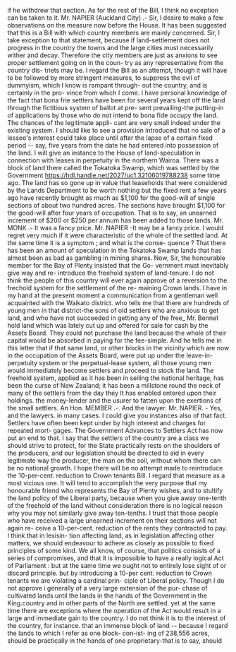 if he withdrew that section. As for the rest of the Bill, I think no exception can be taken to it. Mr. NAPIER (Auckland City) .- Sir, I desire to make a few observations on the measure now before the House. It has been suggested that this is a Bill with which country members are mainly concerned. Sir, I take exception to that statement, because if land-settlement does not progress in the country the towns and the large cities must necessarily wither and decay. Therefore the city members are just as anxions to see proper settlement going on in the coun- try as any representative from the country dis- triets may be. I regard the Bill as an attempt, though it will have to be followed by more stringent measures, to suppress the evil of dummyism, which I know is rampant through- out the country, and is certainly in the pro- vince from which I come. I have personal knowledge of the fact that bona frie settlers have been for several years kept off the land through the fictitious system of ballot at pre- sent prevailing-the putting-in of applications by those who do not intend to bona fide occupy the land. The chances of the legitimate appli- cant are very small indeed under the existing system. I should like to see a provision introduced that no sale of a lessee's interest could take place until after the lapse of a certain fixed period -- say, five years from the date he had entered into possession of the land. I will give an instance to the House of land-speculation in connection with leases in perpetuity in the northern Wairoa. There was a block of land there called the Tokatoka Swamp, which was settled by the Government https://hdl.handle.net/2027/uc1.32106019788238 some time ago. The land has so gone up in value that leaseholds that were considered by the Lands Department to be worth nothing but the fixed rent a few years ago have recently brought as much as $1,100 for the good-will of single sections of about two hundred acres. The sections have brought $1,100 for the good-will after four years of occupation. That is to say, an unearned increment of $200 or $250 per annum has been added to those lands. Mr. MONK .- It was a fancy price. Mr. NAPIER -It may be a fancy price. I would regret very much if it were characteristic of the whole of the settled land. At the same time it is a symptom ; and what is the conse- quence ? That there has been an amount of speculation in the Tokatoka Swamp lands that has almost been as bad as gambling in mining shares. Now, Sir, the honourable member for the Bay of Plenty insisted that the Go- vernment must inevitably give way and re- introduce the freehold system of land-tenure. I do not think the people of this country will ever again approve of a reversion to the frechold system for the settlement of the re- maining Crown lands. I have in my hand at the present moment a communication from a gentleman well acquainted with the Waikato district. who tells me that there are hundreds of young men in that district-the sons of old settlers who are anxious to get land, and who have not succeeded in getting any of the free_ Mr. Bennet hold land which was lately cut up and offered for sale for cash by the Assets Board. They could not purchase the land because the whole of their capital would be absorbed in paying for the fee-simple. And he tells me in this letter that if that same land, or other blocks in the vicinity which are now in the occupation of the Assets Board, were put up under the leave-in- perpetuity system or the perpetual-lease system, all those young men would immediately become settlers and proceed to stock the land. The freehold system, applied as it has been in seiling the national heritage, has been the curse of New Zealand; it has been a millstone round the neck of many of the settlers from the day they It has enabled entered upon their holdings. the money-lender and the usurer to fatten upon the exertions of the small settlers. An Hon. MEMBER .-. And the lawyer. Mr. NAPIER. - Yes, and the lawyers. in many cases. I could give you instances also of that fact. Settlers have often been kept under by high interest and charges for repeated mort- gages. The Government Advances to Settlers Act has now put an end to that. I say that the settlers of the country are a class we should strive to protect, for the State practically rests on the shoulders of the producers, and our legislation should be directed to aid in every legitimate way the producer, the man on the soil, without whom there can be no national growth. I hope there will be no attempt made to reintroduce the 10-per-cent. reduction to Crown tenants Bill. I regard that measure as a most vicious one. It will tend to accomplish the very purpose that my honourable friend who represents the Bay of Plenty wishes, and to stultify the land policy of the Liberal party, because when you give away one-tenth of the freehold of the land without consideration there is no logical reason why you may not similarly give away ten-tenths. I trust that those people who have received a large unearned increment on their sections will not again re- ceive a 10-per-cent. reduction of the rents they contracted to pay. I think that in lexisin- tion affecting land, as in legislation affecting other matters, we should endeavour to adhere as closely as possible to fixed principles of some kind. We all know, of course, that politics consists of a series of compromises, and that it is impossible to have a really logical Act of Parliament : but at the same time we ought not to entirely lose sight of or discard principle. but by introducing a 10-per cent. reduction to Crown tenants we are violating a cardinal prin- ciple of Liberal policy. Though I do not approve i generally of a very large extension of the pur- chase of cultivated lands until the lands in the hands of the Government in the King.country and in other parts of the North are settled. yet at the same time there are exceptions where the operation of the Act would result in a large and immediate gain to the country. I do not think it is to the interest of the country, for instance. that an immense block of land -- because I regard the lands to which I refer as one block- con-ist- ing of 238,556 acres, should be practically in the hands of one proprietary-that is to say, should 
